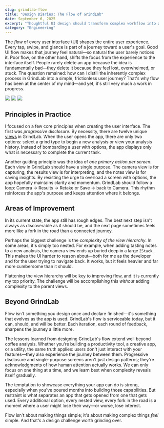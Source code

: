 ```yaml
---
slug: grindlab-flow
title: "Design Diaries: The Flow of GrindLab"
date: September 6, 2025
excerpt: "Thoughtful UI design should transform complex workflow into a simple, frictionless user journey."
category: "Engineering"
---
```


The _flow_ of every user interface (UI) shapes the entire user experience. Every tap, swipe, and glance is part of a journey toward a user's goal. Good UI flow makes that journey feel natural—so natural the user barely notices it. Poor flow, on the other hand, shifts the focus from the experience to the interface itself. People rarely delete an app because the idea is fundamentally bad—they delete it because they feel lost, overwhelmed, or stuck. The question remained: how can I distill the inherently complex process in GrindLab into a simple, frictionless user journey? That's why flow has been at the center of my mind—and yet, it's still very much a work in progress.

![](/images/posts/grindlab.png) ![](/images/posts/distribution.png) ![](/images/posts/overview.png)

## Principles in Practice

I focused on a few core principles when creating the user interface. The first was _progressive disclosure_. By necessity, there are twelve unique [views](https://developer.apple.com/documentation/swiftui/view) in GrindLab. When the user opens the app, there are only two options: select a grind type to begin a new analysis or view your analysis history. Instead of bombarding a user with options, the app displays only what is necessary to complete the current task.

Another guiding principle was the idea of _one primary action per screen_. Each view in GrindLab should have a single purpose. The camera view is for capturing, the results view is for interpreting, and the notes view is for saving insights. By resisting the urge to overload a screen with options, the app hopefully maintains clarity and momentum. GrindLab should follow a loop: Camera → Results → Retake or Save → back to Camera. This rhythm reinforces the app's purpose and keeps attention where it belongs.

## Areas of Improvement

In its current state, the app still has rough edges. The best next step isn't always as discoverable as it should be, and the next page sometimes feels more like a fork in the road than a connected journey.

Perhaps the biggest challenge is the _complexity of the view hierarchy_. In some areas, it's simply too nested. For example, when adding tasting notes to a new analysis, the camera view ends up buried deep in a large `ZStack`. This makes the UI harder to reason about—both for me as the developer and for the user trying to navigate back. It works, but it feels heavier and far more cumbersome than it should. 

Flattening the view hierarchy will be key to improving flow, and it is currently my top priority. The challenge will be accomplishing this _without_ adding complexity to the parent views.

## Beyond GrindLab

Flow isn't something you design once and declare finished—it's something that evolves as the app is used. GrindLab's flow is serviceable today, but it can, should, and will be better. Each iteration, each round of feedback, sharpens the journey a little more.

The lessons learned from designing GrindLab's flow extend well beyond coffee analysis. Whether you're building a productivity tool, a creative app, or a utility, the same truth applies: users don't just interact with your features—they also experience the journey between them. Progressive disclosure and single-purpose screens aren't just design patterns; they're acknowledgments of how human attention actually works. We can only focus on one thing at a time, and we learn best when complexity reveals itself gradually.

The temptation to showcase everything your app can do is strong, especially when you've poured months into building those capabilities. But restraint is what separates an app that gets opened from one that gets used. Every additional option, every nested view, every fork in the road is a moment where a user might lose their way—or worse, lose interest.

Flow isn't about making things simple; it's about making complex things _feel_ simple. And that's a design challenge worth grinding over.